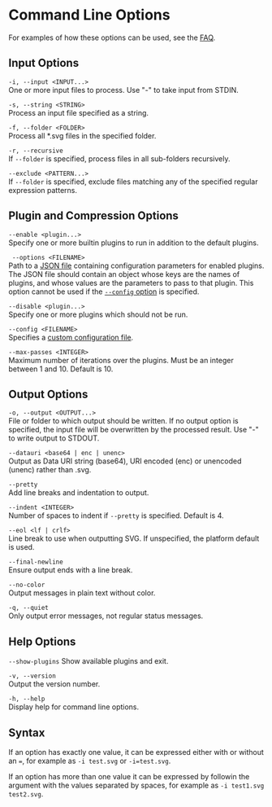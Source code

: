 # Command Line Options

For examples of how these options can be used, see the [FAQ](./faq.md).

## Input Options

`-i, --input <INPUT...>`  
One or more input files to process. Use "-" to take input from STDIN.

`-s, --string <STRING>`  
Process an input file specified as a string.

`-f, --folder <FOLDER>`  
Process all \*.svg files in the specified folder.

`-r, --recursive`  
If `--folder` is specified, process files in all sub-folders recursively.

`--exclude <PATTERN...>`  
If `--folder` is specified, exclude files matching any of the specified regular expression patterns.

<a id="plugins"></a>

## Plugin and Compression Options

<a id="enable"></a>
`--enable <plugin...>`  
Specify one or more builtin plugins to run in addition to the default plugins.

<a id="options"></a>
` --options <FILENAME>`  
Path to a [JSON file](https://www.json.org) containing configuration parameters for enabled plugins. The JSON file should contain an object whose keys are the names of plugins, and whose values are the parameters to pass to that plugin. This option cannot be used if the [`--config` option](#config) is specified.

<a id="disable"></a>
`--disable <plugin...>`  
Specify one or more plugins which should not be run.

<a id="config"></a>
`--config <FILENAME>`  
Specifies a [custom configuration file](./custom-config-file.md).

<a id="max-passes"></a>

`--max-passes <INTEGER>`  
Maximum number of iterations over the plugins. Must be an integer between 1 and 10. Default is 10.

## Output Options

`-o, --output <OUTPUT...>`  
File or folder to which output should be written. If no output option is specified, the input file will be overwritten by the processed result. Use "-" to write output to STDOUT.

`--datauri <base64 | enc | unenc>`  
Output as Data URI string (base64), URI encoded (enc) or unencoded (unenc) rather than .svg.

`--pretty`  
Add line breaks and indentation to output.

`--indent <INTEGER>`  
Number of spaces to indent if `--pretty` is specified. Default is 4.

`--eol <lf | crlf>`  
Line break to use when outputting SVG. If unspecified, the platform default is used.

`--final-newline`  
Ensure output ends with a line break.

`--no-color`  
Output messages in plain text without color.

`-q, --quiet`  
Only output error messages, not regular status messages.

## Help Options

`--show-plugins`
Show available plugins and exit.

`-v, --version`  
Output the version number.

`-h, --help`  
Display help for command line options.

## Syntax

If an option has exactly one value, it can be expressed either with or without an `=`, for example as `-i test.svg` or `-i=test.svg`.

If an option has more than one value it can be expressed by followin the argument with the values separated by spaces,
for example as `-i test1.svg test2.svg`.
